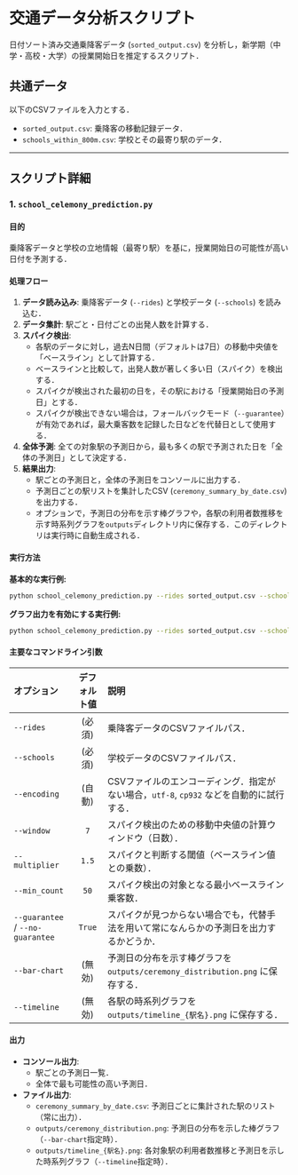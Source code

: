 # 交通データ分析スクリプト

日付ソート済み交通乗降客データ (`sorted_output.csv`) を分析し，新学期（中学・高校・大学）の授業開始日を推定するスクリプト．

## 共通データ
以下のCSVファイルを入力とする．

- `sorted_output.csv`: 乗降客の移動記録データ．
- `schools_within_800m.csv`: 学校とその最寄り駅のデータ．

---

## スクリプト詳細

### 1. `school_celemony_prediction.py`

#### 目的
乗降客データと学校の立地情報（最寄り駅）を基に，授業開始日の可能性が高い日付を予測する．

#### 処理フロー
1. **データ読み込み**: 乗降客データ (`--rides`) と学校データ (`--schools`) を読み込む．
2. **データ集計**: 駅ごと・日付ごとの出発人数を計算する．
3. **スパイク検出**:
   - 各駅のデータに対し，過去N日間（デフォルトは7日）の移動中央値を「ベースライン」として計算する．
   - ベースラインと比較して，出発人数が著しく多い日（スパイク）を検出する．
   - スパイクが検出された最初の日を，その駅における「授業開始日の予測日」とする．
   - スパイクが検出できない場合は，フォールバックモード（`--guarantee`）が有効であれば，最大乗客数を記録した日などを代替日として使用する．
4. **全体予測**: 全ての対象駅の予測日から，最も多くの駅で予測された日を「全体の予測日」として決定する．
5. **結果出力**:
   - 駅ごとの予測日と，全体の予測日をコンソールに出力する．
   - 予測日ごとの駅リストを集計したCSV (`ceremony_summary_by_date.csv`) を出力する．
   - オプションで，予測日の分布を示す棒グラフや，各駅の利用者数推移を示す時系列グラフを`outputs`ディレクトリ内に保存する．このディレクトリは実行時に自動生成される．

#### 実行方法

**基本的な実行例:**
```bash
python school_celemony_prediction.py --rides sorted_output.csv --schools schools_within_800m.csv
```

**グラフ出力を有効にする実行例:**
```bash
python school_celemony_prediction.py --rides sorted_output.csv --schools schools_within_800m.csv --bar-chart --timeline
```

#### 主要なコマンドライン引数
| オプション | デフォルト値 | 説明 |
|:---|:---:|:---|
| `--rides` | (必須) | 乗降客データのCSVファイルパス． |
| `--schools` | (必須) | 学校データのCSVファイルパス． |
| `--encoding`| (自動) | CSVファイルのエンコーディング．指定がない場合，`utf-8`, `cp932` などを自動的に試行する． |
| `--window` | `7` | スパイク検出のための移動中央値の計算ウィンドウ（日数）． |
| `--multiplier`| `1.5` | スパイクと判断する閾値（ベースライン値との乗数）． |
| `--min_count`| `50` | スパイク検出の対象となる最小ベースライン乗客数． |
| `--guarantee` / `--no-guarantee` | `True` | スパイクが見つからない場合でも，代替手法を用いて常になんらかの予測日を出力するかどうか． |
| `--bar-chart`| (無効) | 予測日の分布を示す棒グラフを `outputs/ceremony_distribution.png` に保存する． |
| `--timeline` | (無効) | 各駅の時系列グラフを `outputs/timeline_{駅名}.png` に保存する． |

#### 出力
- **コンソール出力**:
  - 駅ごとの予測日一覧．
  - 全体で最も可能性の高い予測日．
- **ファイル出力**:
  - `ceremony_summary_by_date.csv`: 予測日ごとに集計された駅のリスト（常に出力）．
  - `outputs/ceremony_distribution.png`: 予測日の分布を示した棒グラフ（`--bar-chart`指定時）．
  - `outputs/timeline_{駅名}.png`: 各対象駅の利用者数推移と予測日を示した時系列グラフ（`--timeline`指定時）．